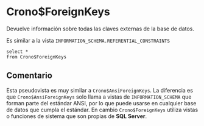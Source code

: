 ﻿---
SidebarGroup: "index-db-views"
---

# Crono$ForeignKeys



Devuelve información sobre todas las claves externas de la base de datos. 

Es similar a la vista `INFORMATION_SCHEMA.REFERENTIAL_CONSTRAINTS`

```
select *
from Crono$ForeignKeys
```



## Comentario

Esta pseudovista es muy similar a `Crono$AnsiForeignKeys`. La diferencia es que `Crono$AnsiForeignKeys` solo llama a vistas de `INFORMATION_SCHEMA` que forman parte del estándar ANSI, por lo que puede usarse en cualquier base de datos que cumpla el estándar. En cambio `Crono$ForeignKeys` utiliza vistas o funciones de sistema que son propias de **SQL Server**.